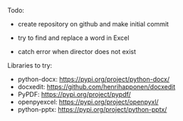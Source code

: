 Todo:
- create repository on github and make initial commit
- try to find and replace a word in Excel


- catch error when director does not exist

Libraries to try:

- python-docx: https://pypi.org/project/python-docx/
- docxedit: https://github.com/henrihapponen/docxedit
- PyPDF: https://pypi.org/project/pypdf/
- openpyexcel: https://pypi.org/project/openpyxl/
- python-pptx: https://pypi.org/project/python-pptx/